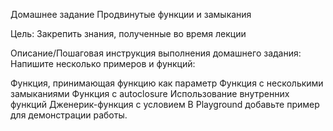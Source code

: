 Домашнее задание
Продвинутые функции и замыкания

Цель:
Закрепить знания, полученные во время лекции


Описание/Пошаговая инструкция выполнения домашнего задания:
Напишите несколько примеров и функций:

Функция, принимающая функцию как параметр
Функция с несколькими замыканиями
Функция с autoclosure
Использование внутренних функций
Дженерик-функция с условием
В Playground добавьте пример для демонстрации работы.
